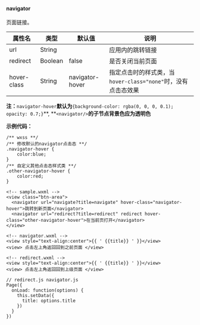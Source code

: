 #### navigator

页面链接。

| 属性名 | 类型 | 默认值 | 说明 |
| --- | --- | --- | --- |
| url | String |  | 应用内的跳转链接 |
| redirect | Boolean | false | 是否关闭当前页面 |
| hover-class | String | navigator-hover | 指定点击时的样式类，当`hover-class="none"`时，没有点击态效果 |

**注：**`navigator-hover`**默认为**`{background-color: rgba(0, 0, 0, 0.1); opacity: 0.7;}`**, **`<navigator/>`**的子节点背景色应为透明色**

**示例代码：**

```
/** wxss **/
/** 修改默认的navigator点击态 **/
.navigator-hover {
    color:blue;
}
/** 自定义其他点击态样式类 **/
.other-navigator-hover {
    color:red;
}
```

```
<!-- sample.wxml -->
<view class="btn-area">
  <navigator url="navigate?title=navigate" hover-class="navigator-hover">跳转到新页面</navigator>
  <navigator url="redirect?title=redirect" redirect hover-class="other-navigator-hover">在当前页打开</navigator>
</view>
```

```
<!-- navigator.wxml -->
<view style="text-align:center">{{ ' {{title}} ' }}</view>
<view> 点击左上角返回回到之前页面 </view>
```

```
<!-- redirect.wxml -->
<view style="text-align:center">{{ ' {{title}} ' }}</view>
<view> 点击左上角返回回到上级页面 </view>
```

```
// redirect.js navigator.js
Page({
  onLoad: function(options) {
    this.setData({
      title: options.title
    })
  }
})
```

